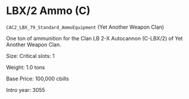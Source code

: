# LBX/2 Ammo (C)

`CAC2_LBX_79_Standard_AmmoEquipment` (Yet Another Weapon Clan)

One ton of ammunition for the Clan LB 2-X Autocannon (C-LBX/2) of Yet Another Weapon Clan.

Size: Critical slots: 1

Weight: 1.0 tons

Base Price: 100,000 cbills

Intro year: 3055

